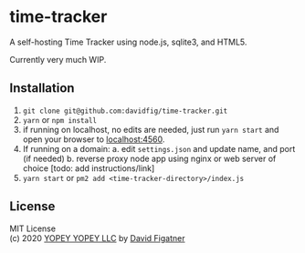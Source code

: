 # time-tracker
A self-hosting Time Tracker using node.js, sqlite3, and HTML5.

Currently very much WIP.

## Installation
1. `git clone git@github.com:davidfig/time-tracker.git`
2. `yarn` or `npm install`
3. if running on localhost, no edits are needed, just run `yarn start` and open your browser to <a href="localhost:4560">localhost:4560</a>. 
4. If running on a domain:
   a. edit `settings.json` and update name, and port (if needed)
   b. reverse proxy node app using nginx or web server of choice [todo: add instructions/link] 
3. `yarn start` or `pm2 add <time-tracker-directory>/index.js`

## License  
MIT License  
(c) 2020 [YOPEY YOPEY LLC](https://yopeyopey.com/) by [David Figatner](https://twitter.com/yopey_yopey/)